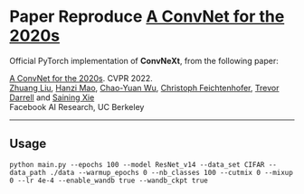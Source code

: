 # Paper Reproduce [A ConvNet for the 2020s](https://arxiv.org/abs/2201.03545)

Official PyTorch implementation of **ConvNeXt**, from the following paper:

[A ConvNet for the 2020s](https://arxiv.org/abs/2201.03545). CVPR 2022.\
[Zhuang Liu](https://liuzhuang13.github.io), [Hanzi Mao](https://hanzimao.me/), [Chao-Yuan Wu](https://chaoyuan.org/), [Christoph Feichtenhofer](https://feichtenhofer.github.io/), [Trevor Darrell](https://people.eecs.berkeley.edu/~trevor/) and [Saining Xie](https://sainingxie.com)\
Facebook AI Research, UC Berkeley

--- 

## Usage
```
python main.py --epochs 100 --model ResNet_v14 --data_set CIFAR --data_path ./data --warmup_epochs 0 --nb_classes 100 --cutmix 0 --mixup 0 --lr 4e-4 --enable_wandb true --wandb_ckpt true
```

